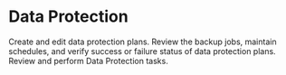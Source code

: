 # Data Protection
Create and edit data protection plans. Review the backup jobs, maintain schedules, and verify success or failure status of data protection plans. Review and perform Data Protection tasks.

